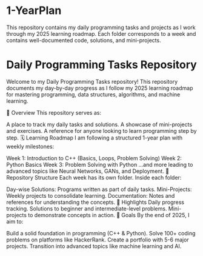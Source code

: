 # 1-YearPlan
This repository contains my daily programming tasks and projects as I work through my 2025 learning roadmap. Each folder corresponds to a week and contains well-documented code, solutions, and mini-projects.

# Daily Programming Tasks Repository
Welcome to my Daily Programming Tasks repository! This repository documents my day-by-day progress as I follow my 2025 learning roadmap for mastering programming, data structures, algorithms, and machine learning.

📖 Overview
This repository serves as:

A place to track my daily tasks and solutions.
A showcase of mini-projects and exercises.
A reference for anyone looking to learn programming step by step.
🗓️ Learning Roadmap
I am following a structured 1-year plan with weekly milestones:

Week 1: Introduction to C++ (Basics, Loops, Problem Solving)
Week 2: Python Basics
Week 3: Problem Solving with Python
...and more leading to advanced topics like Neural Networks, GANs, and Deployment.
📁 Repository Structure
Each week has its own folder. Inside each folder:

Day-wise Solutions: Programs written as part of daily tasks.
Mini-Projects: Weekly projects to consolidate learning.
Documentation: Notes and references for understanding the concepts.
🌟 Highlights
Daily progress tracking.
Solutions to beginner and intermediate-level problems.
Mini-projects to demonstrate concepts in action.
🚀 Goals
By the end of 2025, I aim to:

Build a solid foundation in programming (C++ & Python).
Solve 100+ coding problems on platforms like HackerRank.
Create a portfolio with 5-6 major projects.
Transition into advanced topics like machine learning and AI.
